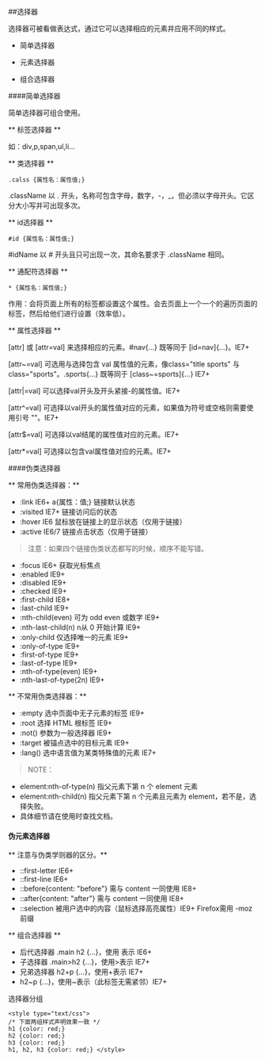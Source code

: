 ##选择器

选择器可被看做表达式，通过它可以选择相应的元素并应用不同的样式。

* 简单选择器

* 元素选择器

* 组合选择器

####简单选择器

简单选择器可组合使用。

** 标签选择器 **

如：div,p,span,ul,li...

** 类选择器 **

    .calss {属性名：属性值;}

.className 以 . 开头，名称可包含字母，数字，-，_，但必须以字母开头。它区分大小写并可出现多次。

** id选择器 **

    #id {属性名：属性值;}

\#idName 以 # 开头且只可出现一次，其命名要求于 .className 相同。


** 通配符选择器 **

    * {属性名：属性值;}

作用：会将页面上所有的标签都设置这个属性。会去页面上一个一个的遍历页面的标签，然后给他们进行设置（效率低）。

** 属性选择器 **

[attr] 或 [attr=val] 来选择相应的元素。#nav{...} 既等同于 [id=nav]{...}。IE7+

[attr~=val] 可选用与选择包含 val 属性值的元素，像class="title sports" 与class="sports"。.sports{...} 既等同于 [class~=sports]{...} IE7+

[attr|=val] 可以选择val开头及开头紧接-的属性值。IE7+

[attr^=val] 可选择以val开头的属性值对应的元素，如果值为符号或空格则需要使用引号 ""。IE7+

[attr$=val] 可选择以val结尾的属性值对应的元素。IE7+

[attr*=val] 可选择以包含val属性值对应的元素。IE7+


####伪类选择器

** 常用伪类选择器：**

* :link IE6+  a{属性：值;} 链接默认状态
* :visited IE7+  链接访问后的状态
* :hover IE6 鼠标放在链接上的显示状态（仅用于链接）
* :active IE6/7 链接点击状态（仅用于链接）

>注意：如果四个链接伪类状态都写的时候，顺序不能写错。

* :focus IE6+  获取光标焦点
* :enabled IE9+
* :disabled IE9+
* :checked IE9+
* :first-child IE8+
* :last-child IE9+
* :nth-child(even) 可为 odd even 或数字 IE9+
* :nth-last-child(n) n从 0 开始计算 IE9+
* :only-child 仅选择唯一的元素 IE9+
* :only-of-type IE9+
* :first-of-type IE9+
* :last-of-type IE9+
* :nth-of-type(even) IE9+
* :nth-last-of-type(2n) IE9+

** 不常用伪类选择器：** 

* :empty 选中页面中无子元素的标签 IE9+
* :root 选择 HTML 根标签 IE9+
* :not() 参数为一般选择器 IE9+
* :target 被锚点选中的目标元素 IE9+
* :lang() 选中语言值为某类特殊值的元素 IE7+

>NOTE：
* element:nth-of-type(n) 指父元素下第 n 个 element 元素
* element:nth-child(n) 指父元素下第 n 个元素且元素为 element，若不是，选择失败。
* 具体细节请在使用时查找文档。

#### 伪元素选择器 

** 注意与伪类学则器的区分。**

* ::first-letter IE6+
* ::first-line IE6+
* ::before{content: "before"} 需与 content 一同使用 IE8+
* ::after{content: "after"} 需与 content 一同使用 IE8+
* ::selection 被用户选中的内容（鼠标选择高亮属性）IE9+ Firefox需用 -moz 前缀

** 组合选择器 **

* 后代选择器 .main h2 {...}，使用 表示 IE6+
* 子选择器 .main>h2 {...}，使用>表示 IE7+
* 兄弟选择器 h2+p {...}，使用+表示 IE7+
* h2~p {...}，使用~表示（此标签无需紧邻）IE7+

选择器分组

    <style type="text/css">
    /* 下面两组样式声明效果一致 */
    h1 {color: red;}
    h2 {color: red;}
    h3 {color: red;}
    h1, h2, h3 {color: red;} </style>
